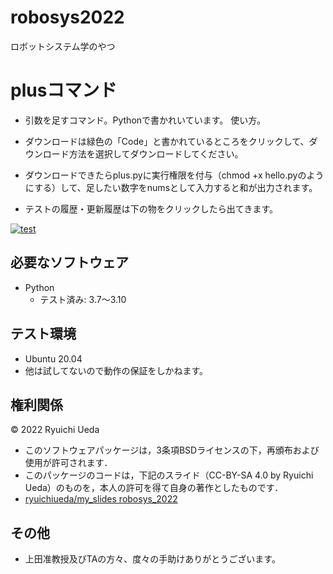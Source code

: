 # robosys2022
ロボットシステム学のやつ

# plusコマンド
* 引数を足すコマンド。Pythonで書かれいています。
使い方。
* ダウンロードは緑色の「Code」と書かれているところをクリックして、ダウンロード方法を選択してダウンロードしてください。
* ダウンロードできたらplus.pyに実行権限を付与（chmod +x hello.pyのようにする）して、足したい数字をnumsとして入力すると和が出力されます。

* テストの履歴・更新履歴は下の物をクリックしたら出てきます。

[![test](https://github.com/NonlaPeople/robosys2022/actions/workflows/test.yml/badge.svg)](https://github.com/NonlaPeople/robosys2022/actions/workflows/test.yml)

## 必要なソフトウェア
* Python
  * テスト済み: 3.7〜3.10

## テスト環境
* Ubuntu 20.04
* 他は試してないので動作の保証をしかねます。

## 権利関係
© 2022 Ryuichi Ueda

  * このソフトウェアパッケージは，3条項BSDライセンスの下，再頒布および使用が許可されます．
  * このパッケージのコードは，下記のスライド（CC-BY-SA 4.0 by Ryuichi Ueda）のものを，本人の許可を得て自身の著作としたものです．
  * [ryuichiueda/my_slides robosys_2022](https://github.com/ryuichiueda/my_slides/tree/master/robosys_2022)

## その他
  * 上田准教授及びTAの方々、度々の手助けありがとうございます。
